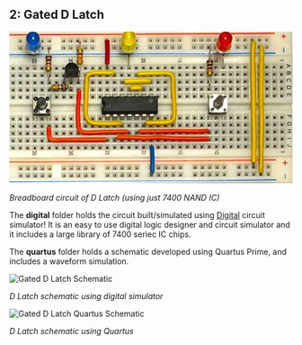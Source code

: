 ## 2: Gated D Latch

![image](https://github.com/pietrea2/7400-Series-IC-And-Transistor-Digital-Circuits/blob/main/Images/d%20gated%20latch.jpg)

*Breadboard circuit of D Latch (using just 7400 NAND IC)*

The **digital** folder holds the circuit built/simulated using [Digital](https://github.com/hneemann/Digital) circuit simulator! It is an easy to use digital logic designer and circuit simulator and it includes a large library of 7400 seriec IC chips.

The **quartus** folder holds a schematic developed using Quartus Prime, and includes a waveform simulation.

![Gated D Latch Schematic](https://github.com/pietrea2/7400-Series-IC-Digital-Circuits/blob/main/2_Gated_D_Latch/d_latch_digital_schematic.png)

*D Latch schematic using digital simulator*

![Gated D Latch Quartus Schematic](https://github.com/pietrea2/7400-Series-IC-Digital-Circuits/blob/main/2_Gated_D_Latch/d_latch_quartus_schematic.png)

*D Latch schematic using Quartus*